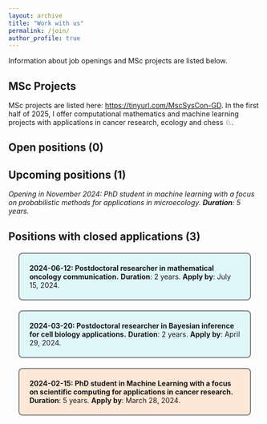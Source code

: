 ```yaml
---
layout: archive
title: "Work with us"
permalink: /join/
author_profile: true
---
```


Information about job openings and MSc projects are listed below.
  
## MSc Projects
MSc projects are listed here: <a href="https://tinyurl.com/MscSysCon-GD">https://tinyurl.com/MscSysCon-GD</a>. 
In the first half of 2025, I offer computational mathematics and machine learning projects with applications in cancer research, ecology and chess ♘. 

## Open positions (0)


## Upcoming positions (1)
<i>Opening in November 2024: PhD student in machine learning with a focus on probabilistic methods for applications in microecology. <b>Duration</b>: 5 years.</i>

## Positions with closed applications (3)

<div style="background-color: #e0f7fa; border: 2px solid gray; border-radius: 8px; padding: 20px; margin: 20px;">
<strong> 2024-06-12: Postdoctoral researcher in mathematical oncology communication.</strong> 
<b>Duration</b>: 2 years. <b>Apply by</b>: July 15, 2024. <br> 
</div>

<div style="background-color: #e0f7fa; border: 2px solid gray; border-radius: 8px; padding: 20px; margin: 20px;">
<strong> 2024-03-20: Postdoctoral researcher in Bayesian inference for cell biology applications.</strong> 
<b>Duration</b>: 2 years. <b>Apply by</b>: April 29, 2024.<br>
</div>

<div style="background-color: #FDE8D7; border: 2px solid gray; border-radius: 8px; padding: 20px; margin: 20px;">
<strong> 2024-02-15: PhD student in Machine Learning with a focus on scientific computing for applications in cancer research.</strong>
<b>Duration</b>: 5 years. <b>Apply by</b>: March 28, 2024.<br>
</div>

